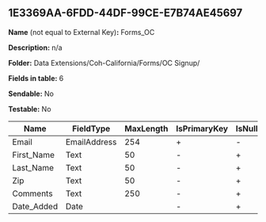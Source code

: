 ## 1E3369AA-6FDD-44DF-99CE-E7B74AE45697

**Name** (not equal to External Key)**:** Forms_OC

**Description:** n/a

**Folder:** Data Extensions/Coh-California/Forms/OC Signup/

**Fields in table:** 6

**Sendable:** No

**Testable:** No

| Name | FieldType | MaxLength | IsPrimaryKey | IsNullable | DefaultValue |
| --- | --- | --- | --- | --- | --- |
| Email | EmailAddress | 254 | + | - |  |
| First_Name | Text | 50 | - | + |  |
| Last_Name | Text | 50 | - | + |  |
| Zip | Text | 50 | - | + |  |
| Comments | Text | 250 | - | + |  |
| Date_Added | Date |  | - | + | GetDate() |
